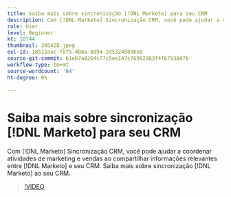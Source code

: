 ```yaml
---
title: Saiba mais sobre sincronização [!DNL Marketo] para seu CRM
description: Com [!DNL Marketo] Sincronização CRM, você pode ajudar a coordenar atividades de marketing e vendas ao compartilhar informações relevantes entre [!DNL Marketo] e seu CRM. Saiba mais sobre sincronização [!DNL Marketo] ao seu CRM.
role: User
level: Beginner
kt: 10744
thumbnail: 345428.jpeg
exl-id: 18512aac-f8f5-4b8a-8d94-2d5324089be0
source-git-commit: 61eb7a8264c77c5ee147c76952983f4f67938d7b
workflow-type: tm+mt
source-wordcount: '64'
ht-degree: 0%

---
```


# Saiba mais sobre sincronização [!DNL Marketo] para seu CRM

Com [!DNL Marketo] Sincronização CRM, você pode ajudar a coordenar atividades de marketing e vendas ao compartilhar informações relevantes entre [!DNL Marketo] e seu CRM. Saiba mais sobre sincronização [!DNL Marketo] ao seu CRM.

>[!VIDEO](https://video.tv.adobe.com/v/345428/?quality=12&learn=on)
